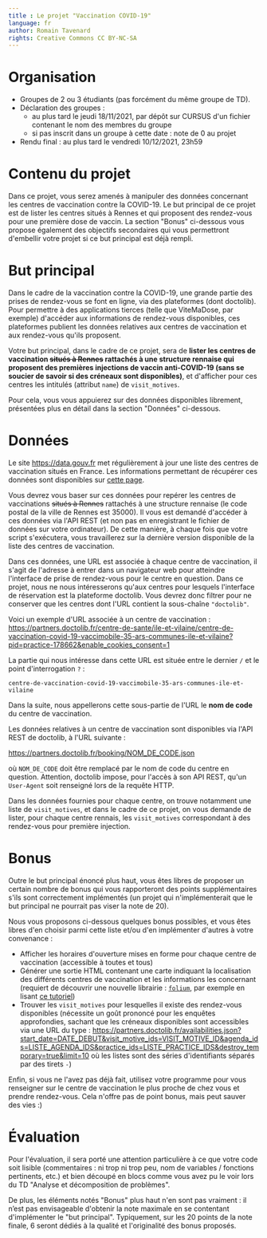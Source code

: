 ```yaml
---
title : Le projet "Vaccination COVID-19"
language: fr
author: Romain Tavenard
rights: Creative Commons CC BY-NC-SA
---
```


# Organisation

* Groupes de 2 ou 3 étudiants (pas forcément du même groupe de TD).
* Déclaration des groupes :
  * au plus tard le jeudi 18/11/2021, par dépôt sur CURSUS d'un fichier contenant le nom des membres du groupe
  * si pas inscrit dans un groupe à cette date : note de 0 au projet
* Rendu final : au plus tard le vendredi 10/12/2021, 23h59

# Contenu du projet

Dans ce projet, vous serez amenés à manipuler des données  concernant les centres de vaccination contre la COVID-19.
Le but principal de ce projet est de lister les centres situés à Rennes et qui proposent des rendez-vous pour une première dose de vaccin.
La section "Bonus" ci-dessous vous propose également des objectifs secondaires qui vous permettront d'embellir votre projet si ce but principal est déjà rempli.

# But principal

Dans le cadre de la vaccination contre la COVID-19, une grande partie des prises de rendez-vous se font en ligne, via des plateformes (dont doctolib).
Pour permettre à des applications tierces (telle que ViteMaDose, par exemple) d'accéder aux informations de rendez-vous disponibles, ces plateformes publient les données relatives aux centres de vaccination et aux rendez-vous qu'ils proposent.

Votre but principal, dans le cadre de ce projet, sera de **lister les centres de vaccination ~~situés à Rennes~~ rattachés à une structure rennaise qui proposent des premières injections de vaccin anti-COVID-19 (sans se soucier de savoir si des créneaux sont disponibles)**, et d'afficher pour ces centres les intitulés (attribut `name`) de `visit_motives`.

Pour cela, vous vous appuierez sur des données disponibles librement, présentées plus en détail dans la section "Données" ci-dessous.


# Données

Le site <https://data.gouv.fr> met régulièrement à jour une liste des centres de vaccination situés en France. Les informations permettant de récupérer ces données sont disponibles sur [cette page](https://www.data.gouv.fr/fr/datasets/lieux-de-vaccination-contre-la-covid-19/).

Vous devrez vous baser sur ces données pour repérer les centres de vaccinations ~~situés à Rennes~~ rattachés à une structure rennaise (le code postal de la ville de Rennes est 35000).
Il vous est demandé d'accéder à ces données via l'API REST (et non pas en enregistrant le fichier de données sur votre ordinateur). De cette manière, à chaque fois que votre script s'exécutera, vous travaillerez sur la dernière version disponible de la liste des centres de vaccination.

Dans ces données, une URL est associée à chaque centre de vaccination, il s'agit de l'adresse à entrer dans un navigateur web pour atteindre l'interface de prise de rendez-vous pour le centre en question.
Dans ce projet, nous ne nous intéresserons qu'aux centres pour lesquels l'interface de réservation est la plateforme doctolib. Vous devrez donc filtrer pour ne conserver que les 
centres dont l'URL contient la sous-chaîne `"doctolib"`.

Voici un exemple d'URL associée à un centre de vaccination :
<https://partners.doctolib.fr/centre-de-sante/ile-et-vilaine/centre-de-vaccination-covid-19-vaccimobile-35-ars-communes-ile-et-vilaine?pid=practice-178662&enable_cookies_consent=1>

La partie qui nous intéresse dans cette URL est située entre le dernier `/` et le point d'interrogation `?` :

`centre-de-vaccination-covid-19-vaccimobile-35-ars-communes-ile-et-vilaine`

Dans la suite, nous appellerons cette sous-partie de l'URL le **nom de code** du centre de vaccination.

Les données relatives à un centre de vaccination sont disponibles via l'API REST de doctolib, à l'URL suivante :

<https://partners.doctolib.fr/booking/NOM_DE_CODE.json>

où `NOM_DE_CODE` doit être remplacé par le nom de code du centre en question.
Attention, doctolib impose, pour l'accès à son API REST, qu'un `User-Agent` soit renseigné lors de la requête HTTP.

Dans les données fournies pour chaque centre, on trouve notamment une liste de `visit_motives`, et dans le cadre de ce projet, on vous demande de lister, pour chaque centre rennais, les `visit_motives` correspondant à des rendez-vous pour première injection.

# Bonus

Outre le but principal énoncé plus haut, vous êtes libres de proposer un certain nombre de bonus qui vous rapporteront des points supplémentaires s'ils sont correctement implémentés (un projet qui n'implémenterait que le but principal ne pourrait pas viser la note de 20).

Nous vous proposons ci-dessous quelques bonus possibles, et vous êtes libres d'en choisir parmi cette liste et/ou d'en implémenter d'autres à votre convenance :

* Afficher les horaires d'ouverture mises en forme pour chaque centre de vaccination (accessible à toutes et tous)
* Générer une sortie HTML contenant une carte indiquant la localisation des différents centres de vaccination et les informations les concernant (requiert de découvrir une nouvelle librairie : [`folium`](https://python-visualization.github.io/folium/quickstart.html), par exemple en lisant [ce tutoriel](https://deparkes.co.uk/2016/06/03/plot-lines-in-folium/))
* Trouver les `visit_motives` pour lesquelles il existe des rendez-vous disponibles (nécessite un goût prononcé pour les enquêtes approfondies, sachant que les créneaux disponibles sont accessibles via une URL du type : <https://partners.doctolib.fr/availabilities.json?start_date=DATE_DEBUT&visit_motive_ids=VISIT_MOTIVE_ID&agenda_ids=LISTE_AGENDA_IDS&practice_ids=LISTE_PRACTICE_IDS&destroy_temporary=true&limit=10> où les listes sont des séries d'identifiants séparés par des tirets `-`)

Enfin, si vous ne l'avez pas déjà fait, utilisez votre programme pour vous renseigner sur le centre de vaccination le plus proche de chez vous et prendre rendez-vous. Cela n'offre pas de point bonus, mais peut sauver des vies :)

# Évaluation

Pour l'évaluation, il sera porté une attention particulière à ce que votre code soit lisible (commentaires : ni trop ni trop peu, nom de variables / fonctions pertinents, etc.) et bien découpé en blocs comme vous avez pu le voir lors du TD "Analyse et décomposition de problèmes".

De plus, les éléments notés "Bonus" plus haut n'en sont pas vraiment : il n’est pas envisageable d'obtenir la note maximale en se contentant d'implémenter le "but principal".
Typiquement, sur les 20 points de la note finale, 6 seront dédiés à la qualité et l'originalité des bonus proposés.